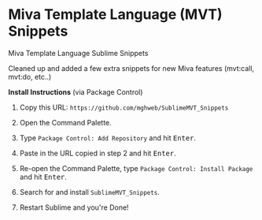 # Miva Template Language (MVT) Snippets
Miva Template Language Sublime Snippets

Cleaned up and added a few extra snippets for new Miva features (mvt:call, mvt:do, etc..)

__Install Instructions__ (via Package Control)

1. Copy this URL: `https://github.com/mghweb/SublimeMVT_Snippets`

2. Open the Command Palette.

3. Type `Package Control: Add Repository` and hit <kbd>Enter</kbd>.

4. Paste in the URL copied in step 2 and hit <kbd>Enter</kbd>.

5. Re-open the Command Palette, type `Package Control: Install Package` and hit <kbd>Enter</kbd>.

6. Search for and install `SublimeMVT_Snippets`.

7. Restart Sublime and you're Done!
